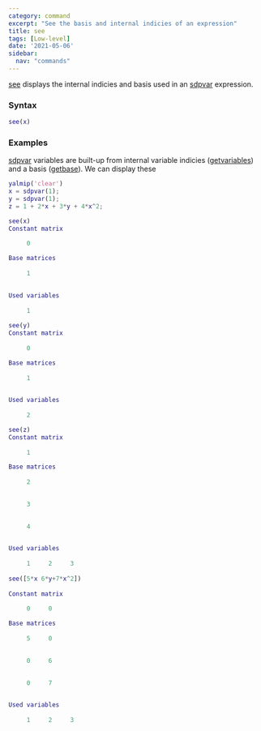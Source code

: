 ```yaml
---
category: command
excerpt: "See the basis and internal indicies of an expression"
title: see
tags: [Low-level]
date: '2021-05-06'
sidebar:
  nav: "commands"
---
```


[see](/command/see) displays the internal indicies and basis used in an [sdpvar](/command/sdpvar) expression.

### Syntax

````matlab
see(x)
````

### Examples

[sdpvar](/command/sdpvar) variables are built-up from internal variable indicies ([getvariables](/command/getvariables)) and a basis ([getbase](/command/getbase)). We can display these

````matlab
yalmip('clear')
x = sdpvar(1);
y = sdpvar(1);
z = 1 + 2*x + 3*y + 4*x^2;

see(x)
Constant matrix
 
     0

Base matrices
 
     1

 
Used variables
 
     1
     
see(y)
Constant matrix
 
     0

Base matrices
 
     1

 
Used variables
 
     2

see(z) 
Constant matrix
 
     1

Base matrices
 
     2

 
     3

 
     4

 
Used variables
 
     1     2     3
     
see([5*x 6*y+7*x^2])
 
Constant matrix
 
     0     0

Base matrices
 
     5     0

 
     0     6

 
     0     7

 
Used variables
 
     1     2     3     
````

